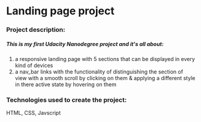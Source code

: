 # Landing page project

### Project description:

##### This is my first Udacity Nanodegree project and it's all about:

1. a responsive landing page with 5 sections that can be displayed in every kind of devices
2. a nav_bar links with the functionality of distinguishing the section of view with a smooth scroll by clicking on them & applying a different style in there active state by hovering on them

### Technologies used to create the project:

 HTML, CSS, Javscript
